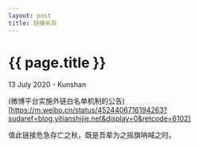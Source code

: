 ```yaml
---
layout: post
title: 链接长存
---
```


{{ page.title }}
================
<p class="meta">13 July 2020 - Kunshan</p>

(微博平台实施外链白名单机制的公告)[https://m.weibo.cn/status/4524406716194263?sudaref=blog.yitianshijie.net&display=0&retcode=6102]

值此链接危急存亡之秋，既是吾辈为之摇旗呐喊之时。
